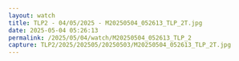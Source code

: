 ```yaml
---
layout: watch
title: TLP2 - 04/05/2025 - M20250504_052613_TLP_2T.jpg
date: 2025-05-04 05:26:13
permalink: /2025/05/04/watch/M20250504_052613_TLP_2
capture: TLP2/2025/202505/20250503/M20250504_052613_TLP_2T.jpg
---
```

